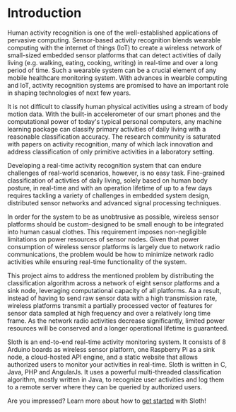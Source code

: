 # Introduction

Human activity recognition is one of the well-established applications of pervasive computing.
Sensor-based activity recognition blends wearable computing with the internet of things (IoT) to create a wireless network of small-sized embedded sensor platforms that can detect activities of daily living (e.g. walking, eating, cooking, writing) in real-time and over a long period of time.
Such a wearable system can be a crucial element of any mobile healthcare monitoring system.
With advances in wearble computing and IoT, activity recognition systems are promised to have an important role in shaping technologies of next few years.

It is not difficult to classify human physical activities using a stream of body motion data.
With the built-in accelerometer of our smart phones and the computational power of today's typical personal computers, any machine learning package can classify primary activities of daily living with a reasonable classification accuracy.
The research community is saturated with papers on activity recognition, many of which lack innovation and address classification of only primitive activities in a laboratory setting.

Developing a real-time activity recognition system that can endure challenges of real-world scenarios, however, is no easy task.
Fine-grained classification of activties of daily living, solely based on human body posture, in real-time and with an operation lifetime of up to a few days requires tackling a variety of challenges in embedded system design, distributed sensor networks and advanced signal processing techniques.

In order for the system to be as unobtrusive as possible, wireless sensor platforms should be custom-designed to be small enough to be integrated into human casual clothes.
This requirement imposes non-negligible limitations on power resources of sensor nodes.
Given that power consumption of wireless sensor platforms is largely due to network radio communications, the problem would be how to minimize network radio activities while ensuring real-time functionality of the system.

This project aims to address the mentioned problem by distributing the classification algorithm across a network of eight sensor platforms and a sink node, leveraging computational capacity of all platforms.
Aa a result, instead of having to send raw sensor data with a high transmission rate, wireless platforms transmit a partially processed vector of features for sensor data sampled at high frequency and over a relatively long time frame.
As the network radio activities decrease significantly, limited power resources will be conserved and a longer operational lifetime is guaranteed.

Sloth is an end-to-end real-time activity monitoring system.
It consists of 8 Arduino boards as wireless sensor platform, one Raspberry Pi as a sink node, a cloud-hosted API engine, and a static website that allows authorized users to monitor your activities in real-time.
Sloth is written in C, Java, PHP and AngularJs.
It uses a powerful multi-threaded classification algorithm, mostly written in Java, to recognize user activities and log them to a remote server where they can be queried by authorized users.

Are you impressed? Learn more about how to [get started](https://github.com/ghorbanzade/sloth/wiki/Getting-Started) with Sloth!
